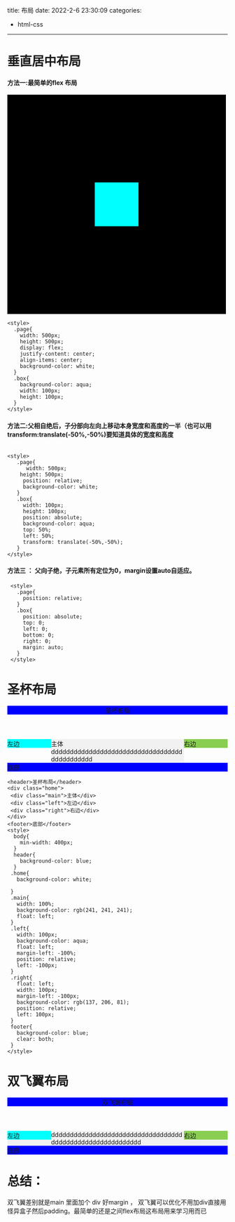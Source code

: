 title: 布局
date: 2022-2-6 23:30:09
categories:
- html-css
---
# 垂直居中布局
#### 方法一:最简单的flex 布局
<div class="page">
  <div class="box"></div>
</div>
<style>
  .page{
    width: 500px;
    height: 500px;
    display: flex;
    justify-content: center;
    align-items: center;
    background-color: black;
  }
  .box{
    background-color: aqua;
    width: 100px;
    height: 100px;
  }
</style> 

```
<style>
  .page{
    width: 500px;
    height: 500px;
    display: flex;
    justify-content: center;
    align-items: center;
    background-color: white;
  }
  .box{
    background-color: aqua;
    width: 100px;
    height: 100px;
  }
</style>
```

#### 方法二:父相自绝后，子分部向左向上移动本身宽度和高度的一半（也可以用 transform:translate(-50%,-50%)要知道具体的宽度和高度

```

<style>
   .page{
      width: 500px;
    height: 500px;
     position: relative;
     background-color: white;
   }
   .box{
     width: 100px;
     height: 100px;
     position: absolute;
     background-color: aqua;
     top: 50%;
     left: 50%;
     transform: translate(-50%,-50%);
   }
</style>

```
#### 方法三 ：  父向子绝，子元素所有定位为0，margin设置auto自适应。

```
 <style>
   .page{
     position: relative;
   }
   .box{
     position: absolute;
     top: 0;
     left: 0;
     bottom: 0;
     right: 0;
     margin: auto;
   }
 </style>
```


# 圣杯布局
<header>圣杯布局</header>
<div class="home">
 <div class="main">主体dddddddddddddddddddddddddddddddddddddddddddddd</div>
 <div class="left">左边</div>
 <div class="right">右边</div>
</div>
<footer>底部</footer>
<style>
  body{
    min-width: 400px;
  }
  header{
    background-color: blue;
  }
 .home{
   background-color: white;
   padding: 0px 100px 0px 100px;
 }
 .main{
   width: 100%;
   background-color: rgb(241, 241, 241);
   float: left;
 }
 .left{
   width: 100px;
   background-color: aqua;
   float: left;
   margin-left: -100%;
   position: relative;
   left: -100px;
 }
 .right{
   float: left;
   width: 100px;
   margin-left: -100px;
   background-color: rgb(137, 206, 81);
   position: relative;
   left: 100px;
 }
 footer{
   background-color: blue;
   clear: both;
 }
</style>

```
<header>圣杯布局</header>
<div class="home">
 <div class="main">主体</div>
 <div class="left">左边</div>
 <div class="right">右边</div>
</div>
<footer>底部</footer>
<style>
  body{
    min-width: 400px;
  }
  header{
    background-color: blue;
  }
 .home{
   background-color: white;

 }
 .main{
   width: 100%;
   background-color: rgb(241, 241, 241);
   float: left;
 }
 .left{
   width: 100px;
   background-color: aqua;
   float: left;
   margin-left: -100%;
   position: relative;
   left: -100px;
 }
 .right{
   float: left;
   width: 100px;
   margin-left: -100px;
   background-color: rgb(137, 206, 81);
   position: relative;
   left: 100px;
 }
 footer{
   background-color: blue;
   clear: both;
 }
</style>

```


# 双飞翼布局
<header>双飞翼布局</header>
<div class="home2">
 <div class="main2">
    <div class="main-content2">ddddddddddddddddddddddddddddddddddddddddddddddddddddddddddd</div>
  </div>
 <div class="left2">左边</div>
 <div class="right2">右边</div>
</div>
<footer>底部</footer>
<style>
   footer{
   background-color: blue;
   clear: both;
 }
   .main-content2{
   margin: 0 100px;
 }
  body{
    min-width: 400px;
  }
  header{
    background-color: blue;
  }
 .home2{
   background-color: white;
 }
 .main2{
   width: 100%;
   background-color: rgb(241, 241, 241);
   float: left;
 }
 .left2{
   width: 100px;
   background-color: aqua;
   float: left;
   margin-left: -100%;
 }
 .right2{
   float: left;
   width: 100px;
   margin-left: -100px;
   background-color: rgb(137, 206, 81);

 }

</style>

# 总结：
双飞翼差别就是main 里面加个 div 好margin ， 双飞翼可以优化不用加div直接用怪异盒子然后padding。最简单的还是之间flex布局这布局用来学习用而已



